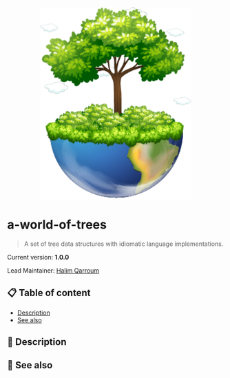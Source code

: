 <br />
<p align="center">
  <img width="350" src="assets/icon.png" />
</p>

# a-world-of-trees
> A set of tree data structures with idiomatic language implementations.

Current version: **1.0.0**

Lead Maintainer: [Halim Qarroum](mailto:hqm.post@gmail.com)

## 📋 Table of content

- [Description](#-description)
- [See also](#-see-also)

## 🔰 Description

## 👀 See also
